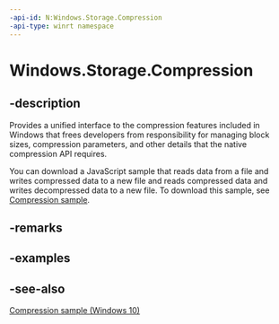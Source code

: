 ```yaml
---
-api-id: N:Windows.Storage.Compression
-api-type: winrt namespace
---
```


# Windows.Storage.Compression

## -description

Provides a unified interface to the compression features included in Windows that frees developers from responsibility for managing block sizes, compression parameters, and other details that the native compression API requires.

You can download a JavaScript sample that reads data from a file and writes compressed data to a new file and reads compressed data and writes decompressed data to a new file. To download this sample, see [Compression sample](https://github.com/microsoft/Windows-universal-samples/tree/master/Samples/Compression).

## -remarks

## -examples

## -see-also

[Compression sample (Windows 10)](https://github.com/Microsoft/Windows-universal-samples/tree/master/Samples/Compression)
